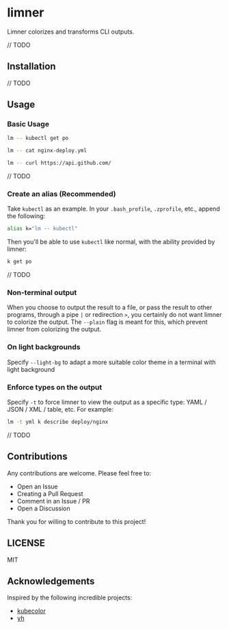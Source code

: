 # limner

Limner colorizes and transforms CLI outputs.

// TODO

## Installation

// TODO

## Usage

### Basic Usage

```bash
lm -- kubectl get po
```

```bash
lm -- cat nginx-deploy.yml
```

```bash
lm -- curl https://api.github.com/
```

// TODO

### Create an alias (Recommended)

Take `kubectl` as an example. In your `.bash_profile`, `.zprofile`, etc., append the following:

```bash
alias k="lm -- kubectl"
```

Then you'll be able to use `kubectl` like normal, with the ability provided by limner:

```bash
k get po
```

// TODO

### Non-terminal output

When you choose to output the result to a file, or pass the result to other programs, through a pipe `|` or redirection `>`, you certainly do not want limner to colorize the output. The `--plain` flag is meant for this, which prevent limner from colorizing the output.

### On light backgrounds

Specify `--light-bg` to adapt a more suitable color theme in a terminal with light background

### Enforce types on the output

Specify `-t` to force limner to view the output as a specific type: YAML / JSON / XML / table, etc. For example:

```bash
lm -t yml k describe deploy/nginx
```

// TODO

## Contributions

Any contributions are welcome. Please feel free to:

- Open an Issue
- Creating a Pull Request
- Comment in an Issue / PR
- Open a Discussion

Thank you for willing to contribute to this project!

## LICENSE

MIT

## Acknowledgements

Inspired by the following incredible projects:

- [kubecolor](https://github.com/dty1er/kubecolor)
- [yh](https://github.com/andreazorzetto/yh)
